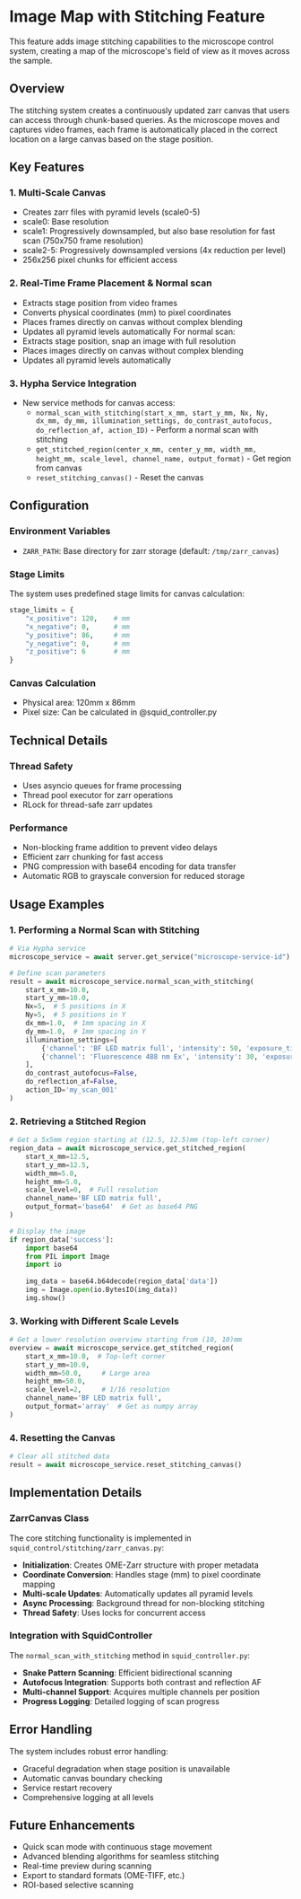 # Image Map with Stitching Feature

This feature adds image stitching capabilities to the microscope control system, creating a map of the microscope's field of view as it moves across the sample.

## Overview

The stitching system creates a continuously updated zarr canvas that users can access through chunk-based queries. As the microscope moves and captures video frames, each frame is automatically placed in the correct location on a large canvas based on the stage position.

## Key Features

### 1. Multi-Scale Canvas
- Creates zarr files with pyramid levels (scale0-5)
- scale0: Base resolution
- scale1:  Progressively downsampled, but also base resolution for fast scan (750x750 frame resolution)
- scale2-5: Progressively downsampled versions (4x reduction per level)
- 256x256 pixel chunks for efficient access

### 2. Real-Time Frame Placement & Normal scan
- Extracts stage position from video frames
- Converts physical coordinates (mm) to pixel coordinates
- Places frames directly on canvas without complex blending
- Updates all pyramid levels automatically
For normal scan:
- Extracts stage position, snap an image with full resolution
- Places images directly on canvas without complex blending
- Updates all pyramid levels automatically

### 3. Hypha Service Integration
- New service methods for canvas access:
  - `normal_scan_with_stitching(start_x_mm, start_y_mm, Nx, Ny, dx_mm, dy_mm, illumination_settings, do_contrast_autofocus, do_reflection_af, action_ID)` - Perform a normal scan with stitching
  - `get_stitched_region(center_x_mm, center_y_mm, width_mm, height_mm, scale_level, channel_name, output_format)` - Get region from canvas
  - `reset_stitching_canvas()` - Reset the canvas

## Configuration

### Environment Variables
- `ZARR_PATH`: Base directory for zarr storage (default: `/tmp/zarr_canvas`)

### Stage Limits
The system uses predefined stage limits for canvas calculation:
```python
stage_limits = {
    "x_positive": 120,    # mm
    "x_negative": 0,      # mm  
    "y_positive": 86,     # mm
    "y_negative": 0,      # mm
    "z_positive": 6       # mm
}
```

### Canvas Calculation
- Physical area: 120mm x 86mm
- Pixel size: Can be calculated in @squid_controller.py

## Technical Details

### Thread Safety
- Uses asyncio queues for frame processing
- Thread pool executor for zarr operations
- RLock for thread-safe zarr updates

### Performance
- Non-blocking frame addition to prevent video delays
- Efficient zarr chunking for fast access
- PNG compression with base64 encoding for data transfer
- Automatic RGB to grayscale conversion for reduced storage

## Usage Examples

### 1. Performing a Normal Scan with Stitching

```python
# Via Hypha service
microscope_service = await server.get_service("microscope-service-id")

# Define scan parameters
result = await microscope_service.normal_scan_with_stitching(
    start_x_mm=10.0,
    start_y_mm=10.0,
    Nx=5,  # 5 positions in X
    Ny=5,  # 5 positions in Y
    dx_mm=1.0,  # 1mm spacing in X
    dy_mm=1.0,  # 1mm spacing in Y
    illumination_settings=[
        {'channel': 'BF LED matrix full', 'intensity': 50, 'exposure_time': 100},
        {'channel': 'Fluorescence 488 nm Ex', 'intensity': 30, 'exposure_time': 200}
    ],
    do_contrast_autofocus=False,
    do_reflection_af=False,
    action_ID='my_scan_001'
)
```

### 2. Retrieving a Stitched Region

```python
# Get a 5x5mm region starting at (12.5, 12.5)mm (top-left corner)
region_data = await microscope_service.get_stitched_region(
    start_x_mm=12.5,
    start_y_mm=12.5,
    width_mm=5.0,
    height_mm=5.0,
    scale_level=0,  # Full resolution
    channel_name='BF LED matrix full',
    output_format='base64'  # Get as base64 PNG
)

# Display the image
if region_data['success']:
    import base64
    from PIL import Image
    import io
    
    img_data = base64.b64decode(region_data['data'])
    img = Image.open(io.BytesIO(img_data))
    img.show()
```

### 3. Working with Different Scale Levels

```python
# Get a lower resolution overview starting from (10, 10)mm
overview = await microscope_service.get_stitched_region(
    start_x_mm=10.0,  # Top-left corner
    start_y_mm=10.0,
    width_mm=50.0,     # Large area
    height_mm=50.0,
    scale_level=2,     # 1/16 resolution
    channel_name='BF LED matrix full',
    output_format='array'  # Get as numpy array
)
```

### 4. Resetting the Canvas

```python
# Clear all stitched data
result = await microscope_service.reset_stitching_canvas()
```

## Implementation Details

### ZarrCanvas Class
The core stitching functionality is implemented in `squid_control/stitching/zarr_canvas.py`:

- **Initialization**: Creates OME-Zarr structure with proper metadata
- **Coordinate Conversion**: Handles stage (mm) to pixel coordinate mapping
- **Multi-scale Updates**: Automatically updates all pyramid levels
- **Async Processing**: Background thread for non-blocking stitching
- **Thread Safety**: Uses locks for concurrent access

### Integration with SquidController
The `normal_scan_with_stitching` method in `squid_controller.py`:

- **Snake Pattern Scanning**: Efficient bidirectional scanning
- **Autofocus Integration**: Supports both contrast and reflection AF
- **Multi-channel Support**: Acquires multiple channels per position
- **Progress Logging**: Detailed logging of scan progress

## Error Handling

The system includes robust error handling:
- Graceful degradation when stage position is unavailable
- Automatic canvas boundary checking
- Service restart recovery
- Comprehensive logging at all levels

## Future Enhancements

- Quick scan mode with continuous stage movement
- Advanced blending algorithms for seamless stitching
- Real-time preview during scanning
- Export to standard formats (OME-TIFF, etc.)
- ROI-based selective scanning